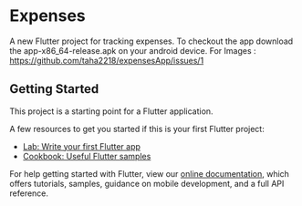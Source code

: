 # Expenses

A new Flutter project for tracking expenses.
To checkout the app download the app-x86_64-release.apk on your android device.
For Images : https://github.com/taha2218/expensesApp/issues/1

## Getting Started

This project is a starting point for a Flutter application.

A few resources to get you started if this is your first Flutter project:

- [Lab: Write your first Flutter app](https://flutter.dev/docs/get-started/codelab)
- [Cookbook: Useful Flutter samples](https://flutter.dev/docs/cookbook)

For help getting started with Flutter, view our
[online documentation](https://flutter.dev/docs), which offers tutorials,
samples, guidance on mobile development, and a full API reference.
